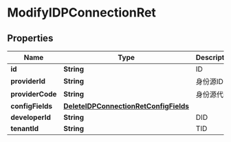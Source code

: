 

# ModifyIDPConnectionRet


## Properties

| Name | Type | Description | Notes |
|------------ | ------------- | ------------- | -------------|
|**id** | **String** | ID |  |
|**providerId** | **String** | 身份源ID |  |
|**providerCode** | **String** | 身份源代码 |  |
|**configFields** | [**DeleteIDPConnectionRetConfigFields**](DeleteIDPConnectionRetConfigFields.md) |  |  |
|**developerId** | **String** | DID |  |
|**tenantId** | **String** | TID |  |



